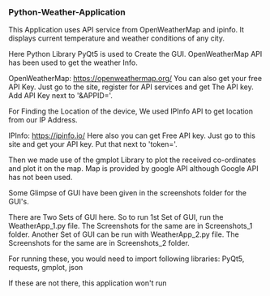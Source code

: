 ### Python-Weather-Application

This Application uses API service from OpenWeatherMap and ipinfo. It displays current temperature and weather conditions of any city.


Here Python Library PyQt5 is used to Create the GUI. 
OpenWeatherMap API has been used to get the weather Info.

OpenWeatherMap: https://openweathermap.org/
You can also get your free API Key. Just go to the site, register for API services and get The API key. Add API Key next to '&APPID='.


For Finding the Location of the device, We used IPInfo API to get location from our IP Address.

IPInfo: https://ipinfo.io/
Here also you can get Free API key. Just go to this site and get your API key. Put that next to 'token='.

Then we made use of the gmplot Library to plot the received co-ordinates and plot it on the map. Map is provided by google API although Google API has not been used.

Some Glimpse of GUI have been given in the screenshots folder for the GUI's.

There are Two Sets of GUI here. So to run 1st Set of GUI, run the WeatherApp_1.py file. The Screenshots for the same are in Screenshots_1 folder. Another Set of GUI  can be run with WeatherApp_2.py file. The Screenshots for the same are in Screenshots_2 folder.

For running these, you would need to import following libraries:
PyQt5, requests, gmplot, json

If these are not there, this application won't run
